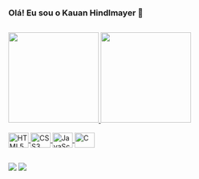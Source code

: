 ### Olá! Eu sou o Kauan Hindlmayer 👋 

##

<div style="display: inline_block">
  <a href="https://github.com/kauanhindlmayer">
  <img height="180em" src="https://github-readme-stats.vercel.app/api?username=kauanhindlmayer&show_icons=true&theme=dark&include_all_commits=true&count_private=true"/>
  <img height="180em" src="https://github-readme-stats.vercel.app/api/top-langs/?username=kauanhindlmayer&layout=compact&langs_count=7&theme=dark"/>
</div>
<div style="display: inline_block"><br>
  <img align="center" alt="HTML5" height="30" width="40" src="https://cdn.jsdelivr.net/gh/devicons/devicon/icons/html5/html5-original.svg">
  <img align="center" alt="CSS3" height="30" width="40" src="https://cdn.jsdelivr.net/gh/devicons/devicon/icons/css3/css3-original.svg">
  <img align="center" alt="JavaScript" height="30" width="40" src="https://cdn.jsdelivr.net/gh/devicons/devicon/icons/javascript/javascript-original.svg">
  <img align="center" alt="C" height="30" width="40" src="https://cdn.jsdelivr.net/gh/devicons/devicon/icons/c/c-original.svg">
</div>
  
  ##
 
<div> 
  <a href = "mailto:kauanhindlmayer07@gmail.com"><img src="https://img.shields.io/badge/-Gmail-%23333?style=for-the-badge&logo=gmail&logoColor=white" target="_blank"></a>
  <a href="https://www.linkedin.com/in/kauan-hindlmayer-a4bb09226/" target="_blank"><img src="https://img.shields.io/badge/-LinkedIn-%230077B5?style=for-the-badge&logo=linkedin&logoColor=white" target="_blank"></a>  
</div>

